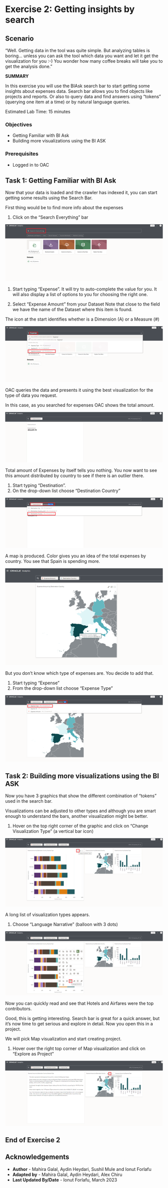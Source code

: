 # Exercise 2: Getting insights by search

## Scenario

“Well. Getting data in the tool was quite simple. But analyzing tables is boring… unless you can ask the tool which data you want and let it get the visualization for you :-)
You wonder how many coffee breaks will take you to get the analysis done.”

__SUMMARY__

In this exercise you will use the BIAsk search bar to start getting some insights about expenses data.
Search bar allows you to find objects like projects and reports. Or also to query data and find answers using “tokens” (querying one item at a time) or by natural language queries.

Estimated Lab Time: 15 minutes

### Objectives

* Getting Familiar with BI Ask
* Building more visualizations using the BI ASK

### Prerequisites
* Logged in to OAC

## **Task 1**: Getting Familiar with BI Ask



Now that your data is loaded and the crawler has indexed it, you can start getting some results using the Search Bar.

First thing would be to find more info about the expenses
1. Click on the “Search Everything” bar

![](images/1_search_everything.png " ")

1. Start typing “Expense”. 
It will try to auto-complete the value for you. It will also display a list of options to you for choosing the right one.

2. Select “Expense Amount” from your Dataset 
Note that close to the field we have the name of the Dataset where this item is found.

The icon at the start identifies whether is a Dimension (A) or a Measure (#)

![](images/2_expense_amount_search.png " ")


OAC queries the data and presents it using the best visualization for the type of data you request.

In this case, as you searched for expenses OAC shows the total amount. 

![](images/3_expense_amount.png " ")

Total amount of Expenses by itself tells you nothing. You now want to see this amount distributed by country to see if there is an outlier there.
1. Start typing “Destination”.
2. On the drop-down list choose “Destination Country”

![](images/4_destination_country.png " ")

A map is produced. Color gives you an idea of the total expenses by country. You see that Spain is spending more.

![](images/4a_destination_country_spain.png " ")

But you don’t know which type of expenses are. You decide to add that.
1. Start typing “Expense”
2. From the drop-down list choose “Expense Type”

![](images/5_expense_type.png " ")


## **Task 2**: Building more visualizations using the BI ASK


Now you have 3 graphics that show the different combination of “tokens” used in the search bar.

Visualizations can be adjusted to other types and although you are smart enough to understand the bars, another visualization might be better.
1. Hover on the top right corner of the graphic and click on “Change Visualization Type” (a vertical bar icon)

![](images/6_change_viz_type.png " ")

A long list of visualization types appears.
1. Choose “Language Narrative” (balloon with 3 dots)

![](images/7_lanugage_narrative.png " ")


Now you can quickly read and see that Hotels and Airfares were the top contributors.

Good, this is getting interesting. Search bar is great for a quick answer, but it’s now time to get serious and explore in detail. Now you open this in a project.

We will pick Map visualization and start creating project.

1. Hover over the right top corner of Map visualization and click on “Explore as Project”

![](images/8_explore_as_project.png " ")

## End of Exercise 2

## Acknowledgements

- **Author** - Mahira Galal, Aydin Heydari, Sushil Mule and Ionut Forlafu
- **Adapted by** -  Mahira Galal, Aydin Heydari, Alex Chiru
- **Last Updated By/Date** - Ionut Forlafu, March 2023